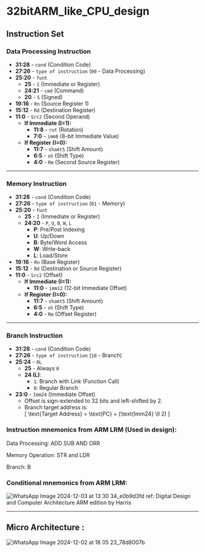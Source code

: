 # 32bitARM_like_CPU_design

## Instruction Set

### **Data Processing Instruction**
- **31:28** - `cond` (Condition Code)
- **27:26** - `type of instruction` (`00` - Data Processing)
- **25:20** - `funt`  
  - **25** - `I` (Immediate or Register)
  - **24:21** - `cmd` (Command)
  - **20** - `S` (Signed)
- **19:16** - `Rn` (Source Register 1)
- **15:12** - `Rd` (Destination Register)
- **11:0** - `Src2` (Second Operand)  
  - **If Immediate (I=1):**  
    - **11:8** - `rot` (Rotation)
    - **7:0** - `imm8` (8-bit Immediate Value)
  - **If Register (I=0):**  
    - **11:7** - `shamt5` (Shift Amount)
    - **6:5** - `sh` (Shift Type)
    - **4:0** - `Rm` (Second Source Register)

---

### **Memory Instruction**
- **31:28** - `cond` (Condition Code)
- **27:26** - `type of instruction` (`01` - Memory)
- **25:20** - `funt`  
  - **25** - `I` (Immediate or Register)
  - **24:20** - `P`, `U`, `B`, `W`, `L`  
    - **P**: Pre/Post Indexing
    - **U**: Up/Down
    - **B**: Byte/Word Access
    - **W**: Write-back
    - **L**: Load/Store
- **19:16** - `Rn` (Base Register)
- **15:12** - `Rd` (Destination or Source Register)
- **11:0** - `Src2` (Offset)  
  - **If Immediate (I=1):**  
    - **11:0** - `imm12` (12-bit Immediate Offset)
  - **If Register (I=0):**  
    - **11:7** - `shamt5` (Shift Amount)
    - **6:5** - `sh` (Shift Type)
    - **4:0** - `Rm` (Offset Register)

---

### **Branch Instruction**
- **31:28** - `cond` (Condition Code)
- **27:26** - `type of instruction` (`10` - Branch)
- **25:24** - `0L`  
  - **25** - Always `0`
  - **24 (L)**:  
    - `1`: Branch with Link (Function Call)
    - `0`: Regular Branch
- **23:0** - `Imm24` (Immediate Offset)  
  - Offset is sign-extended to 32 bits and left-shifted by 2.
  - Branch target address is:  
    \[
    \text{Target Address} = \text{PC} + (\text{Imm24} \ll 2)
    \]

    
### Instruction mnemonics from ARM LRM (Used in design):

Data Processing: ADD SUB AND ORR 

Memory Operation: STR and LDR 

Branch: B 

### Conditional mnemonics from ARM LRM: 

![WhatsApp Image 2024-12-03 at 13 30 34_e0b9d3fd](https://github.com/user-attachments/assets/6a794e82-798c-4c2c-afeb-7da60a956cea)
ref: Digital Design and Computer Architecture ARM edition by Harris

---

## Micro Architecture : 

![WhatsApp Image 2024-12-02 at 18 05 23_78d8007b](https://github.com/user-attachments/assets/6bb2e541-1912-4ee8-b1e5-d6959ad55d76)


## 


























